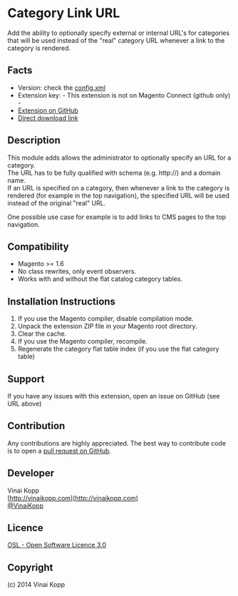 Category Link URL
=================
Add the ability to optionally specify external or internal URL's for categories that will be used instead of the "real" category URL whenever a link to the category is rendered.  

Facts
-----
- Version: check the [config.xml](https://github.com/Vinai/VinaiKopp_CategoryLink/blob/master/app/code/community/VinaiKopp/CategoryLink/etc/config.xml)
- Extension key: - This extension is not on Magento Connect (github only) -
- [Extension on GitHub](https://github.com/Vinai/VinaiKopp_CategoryLink)
- [Direct download link](https://github.com/Vinai/VinaiKopp_CategoryLink/zipball/master)

Description
-----------
This module adds allows the administrator to optionally specify an URL for a category.  
The URL has to be fully qualified with schema (e.g. http://) and a domain name.  
If an URL is specified on a category, then whenever a link to the category is rendered (for example in the top navigation), the specified URL will be used instead of the original "real" URL.  

One possible use case for example is to add links to CMS pages to the top navigation.

Compatibility
-------------
- Magento >= 1.6
- No class rewrites, only event observers.
- Works with and without the flat catalog category tables.

Installation Instructions
-------------------------
1. If you use the Magento compiler, disable compilation mode.
2. Unpack the extension ZIP file in your Magento root directory.
3. Clear the cache.
4. If you use the Magento compiler, recompile.
5. Regenerate the category flat table index (if you use the flat category table)

Support
-------
If you have any issues with this extension, open an issue on GitHub (see URL above)

Contribution
------------
Any contributions are highly appreciated. The best way to contribute code is to open a
[pull request on GitHub](https://help.github.com/articles/using-pull-requests).

Developer
---------
Vinai Kopp  
[http://vinaikopp.com](http://vinaikopp.com)  
[@VinaiKopp](https://twitter.com/VinaiKopp)  

Licence
-------
[OSL - Open Software Licence 3.0](http://opensource.org/licenses/osl-3.0.php)

Copyright
---------
(c) 2014 Vinai Kopp